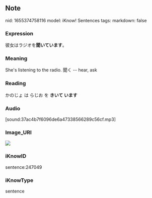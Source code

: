 ## Note
nid: 1655374758116
model: iKnow! Sentences
tags: 
markdown: false

### Expression
彼女はラジオを<b>聞いています</b>。

### Meaning
She's listening to the radio.
聞く -- hear, ask

### Reading
かのじょ は らじお を <b>きいて います</b>

### Audio
[sound:37ac4b7f6096de6a47338566289c56cf.mp3]

### Image_URI
<img src="9f89497411c77ad08e877e5394ed878a.jpg">

### iKnowID
sentence:247049

### iKnowType
sentence
